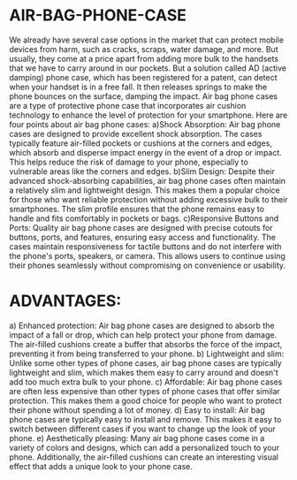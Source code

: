 # AIR-BAG-PHONE-CASE
We already have several case options in the market that can protect mobile devices from harm, such as cracks, scraps, water damage, and more. But usually, they come at a price apart from adding more bulk to the handsets that we have to carry around in our pockets. But a solution called AD (active damping) phone case, which has been registered for a patent, can detect when your handset is in a free fall. It then releases springs to make the phone bounces on the surface, damping the impact.
Air bag phone cases are a type of protective phone case that incorporates air cushion technology to enhance the level of protection for your smartphone. Here are four points about air bag phone cases:
  a)Shock Absorption: Air bag phone cases are designed to provide excellent shock absorption. The cases typically feature air-filled pockets or cushions at the corners and edges, which absorb and disperse impact energy in the event of a drop or impact. This helps reduce the risk of damage to your phone, especially to vulnerable areas like the corners and edges.
  b)Slim Design: Despite their advanced shock-absorbing capabilities, air bag phone cases often maintain a relatively slim and lightweight design. This makes them a popular choice for those who want reliable protection without adding excessive bulk to their smartphones. The slim profile ensures that the phone remains easy to handle and fits comfortably in pockets or bags.
    c)Responsive Buttons and Ports: Quality air bag phone cases are designed with precise cutouts for buttons, ports, and features, ensuring easy access and functionality. The cases maintain responsiveness for tactile buttons and do not interfere with the phone's ports, speakers, or camera. This allows users to continue using their phones seamlessly without compromising on convenience or usability.
# ADVANTAGES:
a) Enhanced protection: Air bag phone cases are designed to absorb the impact of a fall or drop, which can help protect your phone from damage. The air-filled cushions create a buffer that absorbs the force of the impact, preventing it from being transferred to your phone.
b) Lightweight and slim: Unlike some other types of phone cases, air bag phone cases are typically lightweight and slim, which makes them easy to carry around and doesn't add too much extra bulk to your phone.
c) Affordable: Air bag phone cases are often less expensive than other types of phone cases that offer similar protection. This makes them a good choice for people who want to protect their phone without spending a lot of money.
d) Easy to install: Air bag phone cases are typically easy to install and remove. This makes it easy to switch between different cases if you want to change up the look of your phone.
e) Aesthetically pleasing: Many air bag phone cases come in a variety of colors and designs, which can add a personalized touch to your phone. Additionally, the air-filled cushions can create an interesting visual effect that adds a unique look to your phone case.




